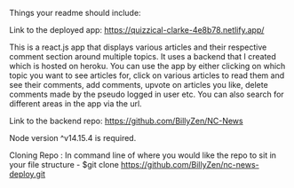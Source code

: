 Things your readme should include:

Link to the deployed app: https://quizzical-clarke-4e8b78.netlify.app/

This is a react.js app that displays various articles and their respective comment section around multiple topics. It uses a backend that I created which is hosted on heroku. You can use the app by either clicking on which topic you want to see articles for, click on various articles to read them and see their comments, add comments, upvote on articles you like, delete comments made by the pseudo logged in user etc. You can also search for different areas in the app via the url.

Link to the backend repo: https://github.com/BillyZen/NC-News

Node version ^v14.15.4 is required.

Cloning Repo : In command line of where you would like the repo to sit in your file structure - $git clone https://github.com/BillyZen/nc-news-deploy.git